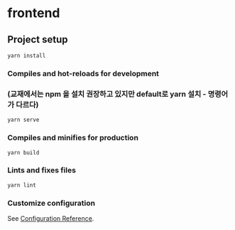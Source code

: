 # frontend

## Project setup
```
yarn install
```

### Compiles and hot-reloads for development
### (교재에서는 npm 을 설치 권장하고 있지만 default로 yarn 설치 - 명령어가 다르다)
```
yarn serve
```

### Compiles and minifies for production
```
yarn build
```

### Lints and fixes files
```
yarn lint
```

### Customize configuration
See [Configuration Reference](https://cli.vuejs.org/config/).
